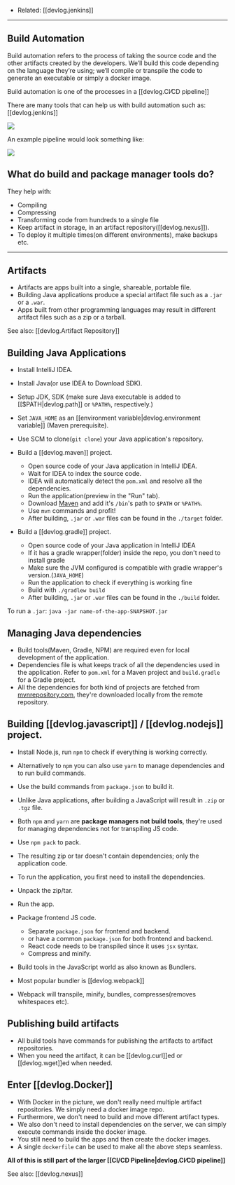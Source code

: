 
- Related: [[devlog.jenkins]]

---

## Build Automation

Build automation refers to the process of taking the source code and the other artifacts created by the developers. We’ll build this code depending on the language they’re using; we’ll compile or transpile the code to generate an executable or simply a docker image.

Build automation is one of the processes in a [[devlog.CI⁄CD pipeline]]

There are many tools that can help us with build automation such as: [[devlog.jenkins]]

![](https://res.cloudinary.com/zubayr/image/upload/v1654367652/wiki/kvbyhogruh45cxytkvrx.png)

An example pipeline would look something like:

![](https://res.cloudinary.com/zubayr/image/upload/v1654707436/wiki/yu0yqhx2kwkjwdbg7ieg.png)

## What do build and package manager tools do?

They help with:

- Compiling
- Compressing
- Transforming code from hundreds to a single file
- Keep artifact in storage, in an artifact repository([[devlog.nexus]]).
- To deploy it multiple times(on different environments), make backups etc.

---

## Artifacts

- Artifacts are apps built into a single, shareable, portable file.
- Building Java applications produce a special artifact file such as a `.jar` or a `.war`.
- Apps built from other programming languages may result in different artifact files such as a zip or a tarball.

See also: [[devlog.Artifact Repository]]

## Building Java Applications

- Install IntelliJ IDEA.
- Install Java(or use IDEA to Download SDK).
- Setup JDK, SDK (make sure Java executable is added to [[$PATH|devlog.path]] or `%PATH%`, respectively.)
- Set `JAVA_HOME` as an [[environment variable|devlog.environment variable]] (Maven prerequisite).
- Use SCM to clone(`git clone`) your Java application's repository.

- Build a [[devlog.maven]] project.

  - Open source code of your Java application in IntelliJ IDEA.
  - Wait for IDEA to index the source code.
  - IDEA will automatically detect the `pom.xml` and resolve all the dependencies.
  - Run the application(preview in the "Run" tab).
  - Download [Maven](https://maven.apache.org) and add it's `/bin`'s path to `$PATH` or `%PATH%`.
  - Use `mvn` commands and profit!
  - After building, `.jar` or `.war` files can be found in the `./target` folder.

- Build a [[devlog.gradle]] project.

  - Open source code of your Java application in IntelliJ IDEA
  - If it has a gradle wrapper(folder) inside the repo, you don't need to install gradle
  - Make sure the JVM configured is compatible with gradle wrapper's version.(`JAVA_HOME`)
  - Run the application to check if everything is working fine
  - Build with `./gradlew build`
  - After building, `.jar` or `.war` files can be found in the `./build` folder.

To run a `.jar`: `java -jar name-of-the-app-SNAPSHOT.jar`

## Managing Java dependencies

- Build tools(Maven, Gradle, NPM) are required even for local development of the application.
- Dependencies file is what keeps track of all the dependencies used in the application. Refer to `pom.xml` for a Maven project and `build.gradle` for a Gradle project.
- All the dependencies for both kind of projects are fetched from [mvnrepository.com](https://mvnrepository.com), they're downloaded locally from the remote repository.

## Building [[devlog.javascript]] / [[devlog.nodejs]] project.

- Install Node.js, run `npm` to check if everything is working correctly.
- Alternatively to `npm` you can also use `yarn` to manage dependencies and to run build commands.
- Use the build commands from `package.json` to build it.
- Unlike Java applications, after building a JavaScript will result in `.zip` or `.tgz` file.
- Both `npm` and `yarn` are **package managers not build tools**, they're used for managing dependencies not for transpiling JS code.
- Use `npm pack` to pack.
- The resulting zip or tar doesn't contain dependencies; only the application code.
- To run the application, you first need to install the dependencies.
- Unpack the zip/tar.
- Run the app.

- Package frontend JS code.
  - Separate `package.json` for frontend and backend.
  - or have a common `package.json` for both frontend and backend.
  - React code needs to be transpiled since it uses `jsx` syntax.
  - Compress and minify.
- Build tools in the JavaScript world as also known as Bundlers.
- Most popular bundler is [[devlog.webpack]]
- Webpack will transpile, minify, bundles, compresses(removes whitespaces etc).

## Publishing build artifacts

- All build tools have commands for publishing the artifacts to artifact repositories.
- When you need the artifact, it can be [[devlog.curl]]ed or [[devlog.wget]]ed when needed.

## Enter [[devlog.Docker]]

- With Docker in the picture, we don't really need multiple artifact repositories. We simply need a docker image repo.
- Furthermore, we don't need to build and move different artifact types.
- We also don't need to install dependencies on the server, we can simply execute commands inside the docker image.
- You still need to build the apps and then create the docker images.
- A single `dockerfile` can be used to make all the above steps seamless.

**All of this is still part of the larger [[CI/CD Pipeline|devlog.CI⁄CD pipeline]]**

See also: [[devlog.nexus]]
